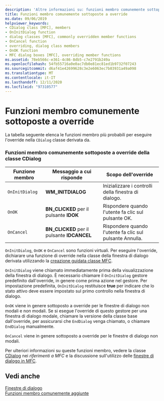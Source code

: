```yaml
---
description: 'Altre informazioni su: funzioni membro comunemente sottoposte a override'
title: Funzioni membro comunemente sottoposte a override
ms.date: 09/06/2019
helpviewer_keywords:
- CDialog class [MFC], members
- OnInitDialog function
- dialog classes [MFC], commonly overridden member functions
- OnCancel function
- overriding, dialog class members
- OnOK function
- MFC dialog boxes [MFC], overriding member functions
ms.assetid: 78eb566c-e361-4c86-8db5-c7e2791b249a
ms.openlocfilehash: 54fb55716a0e0ac7db0e81ec81ed1b9732f07243
ms.sourcegitcommit: d6af41e42699628c3e2e6063ec7b03931a49a098
ms.translationtype: MT
ms.contentlocale: it-IT
ms.lasthandoff: 12/11/2020
ms.locfileid: "97310577"
---
```

# <a name="commonly-overridden-member-functions"></a>Funzioni membro comunemente sottoposte a override

La tabella seguente elenca le funzioni membro più probabili per eseguire l'override nella `CDialog` classe derivata da.

### <a name="commonly-overridden-member-functions-of-class-cdialog"></a>Funzioni membro comunemente sottoposte a override della classe CDialog

|Funzione membro|Messaggio a cui risponde|Scopo dell'override|
|---------------------|----------------------------|-----------------------------|
|`OnInitDialog`|**WM_INITDIALOG**|Inizializzare i controlli della finestra di dialogo.|
|`OnOK`|**BN_CLICKED** per il pulsante **IDOK**|Rispondere quando l'utente fa clic sul pulsante OK.|
|`OnCancel`|**BN_CLICKED** per il pulsante **IDCANCEL**|Rispondere quando l'utente fa clic sul pulsante Annulla.|

`OnInitDialog`, `OnOK` e `OnCancel` sono funzioni virtuali. Per eseguire l'override, dichiarare una funzione di override nella classe della finestra di dialogo derivata utilizzando la [creazione guidata classe MFC](reference/mfc-class-wizard.md).

`OnInitDialog` viene chiamato immediatamente prima della visualizzazione della finestra di dialogo. È necessario chiamare il `OnInitDialog` gestore predefinito dall'override, in genere come prima azione nel gestore. Per impostazione predefinita, `OnInitDialog` restituisce **true** per indicare che lo stato attivo deve essere impostato sul primo controllo nella finestra di dialogo.

`OnOK` viene in genere sottoposto a override per le finestre di dialogo non modali e non modali. Se si esegue l'override di questo gestore per una finestra di dialogo modale, chiamare la versione della classe base dall'override, per assicurarsi che `EndDialog` venga chiamato, o chiamare `EndDialog` manualmente.

`OnCancel` viene in genere sottoposto a override per le finestre di dialogo non modali.

Per ulteriori informazioni su queste funzioni membro, vedere la classe [CDialog](reference/cdialog-class.md) nei *riferimenti a MFC* e la discussione sull'utilizzo delle [finestre di dialogo in MFC](life-cycle-of-a-dialog-box.md).

## <a name="see-also"></a>Vedi anche

[Finestre di dialogo](dialog-boxes.md)<br/>
[Funzioni membro comunemente aggiunte](commonly-added-member-functions.md)
